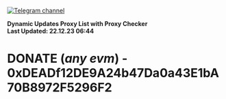[![Telegram channel](https://img.shields.io/endpoint?url=https://runkit.io/damiankrawczyk/telegram-badge/branches/master?url=https://t.me/n4z4v0d)](https://t.me/n4z4v0d) 

**Dynamic Updates Proxy List with Proxy Checker**  
**Last Updated: 22.12.23 06:44**

# DONATE (_any evm_) - 0xDEADf12DE9A24b47Da0a43E1bA70B8972F5296F2
